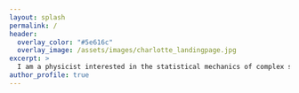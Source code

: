 ```yaml
---
layout: splash
permalink: /
header:
  overlay_color: "#5e616c"
  overlay_image: /assets/images/charlotte_landingpage.jpg
excerpt: >
  I am a physicist interested in the statistical mechanics of complex systems, and am currently a Lise Meitner Fellow in the Bio and Nano Physics Group at the University of Innsbruck.<br /><br />My research uses computer simulations to investigate emergent phenomena in complex magnetic, mechanical and glassy systems.<br />
author_profile: true
---
```

